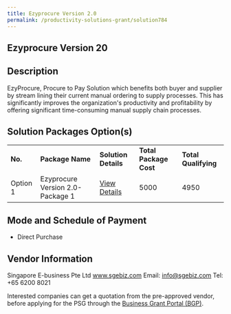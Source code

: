 ```yaml
---
title: Ezyprocure Version 2.0
permalink: /productivity-solutions-grant/solution784
---
```


## Ezyprocure Version 20

## Description

EzyProcure, Procure to Pay Solution which benefits both buyer and supplier by stream lining their current manual ordering to supply processes. This has significantly improves the organization's productivity and profitability by offering significant time-consuming manual supply chain processes.

## Solution Packages Option(s)

<table>
<tr>
<td><b>No.</b></td>
<td><b>Package Name</b></td>
<td><b>Solution Details</b></td>
<td><b>Total Package Cost</b></td>
<td><b>Total Qualifying</b></td>
</tr>
<tr>
<td>Option 1</td>
<td>Ezyprocure Version 2.0-Package 1</td>
<td><a href='https://www.gobusiness.gov.sg/images/psg/Singapore E-business 20200201_Annex_3_20200625152606_Part_1.pdf'>View Details</a></td>
<td>5000</td>
<td>4950</td>
</tr>
</table>

## Mode and Schedule of Payment

 - Direct Purchase

## Vendor Information

 Singapore E-business Pte Ltd
www.sgebiz.com
Email: info@sgebiz.com
Tel: +65 6200 8021

Interested companies can get a quotation from the pre-approved vendor, before applying for the PSG through the <a href='https://www.businessgrants.gov.sg/'>Business Grant Portal (BGP)</a>.
